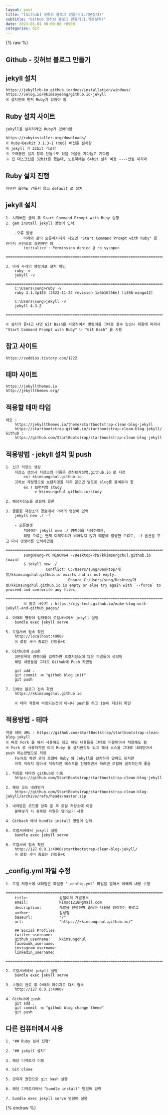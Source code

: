 ```yaml
---  
layout: post  
title: "[Github] 깃허브 블로그 만들기(1.기본설치)"  
subtitle: "Github 깃허브 블로그 만들기(1.기본설치)"  
date: 2023-01-01 00:00:00 +0900  
categories: Git  
---  
```

{% raw %}  
## Github - 깃허브 블로그 만들기  
  
## jekyll 설치  
	https://jekyllrb-ko.github.io/docs/installation/windows/  
	https://velog.io/@kimsoyeong/github.io-jekyll  
	※ 설치전에 먼저 Ruby가 있어야 함  
  
## Ruby 설치 사이트  
	jekyll을 설치하려면 Ruby가 있어야함  
  
	https://rubyinstaller.org/downloads/  
	※ Ruby+Devkit 3.1.3-1 (x86) 버전을 설치함  
	※ jekyll 가 32bit 라고함  
	※ 오래동안 설치 창이 안뜰수도 있음 마음을 가다듬고 기다림  
	※ 집 데스크탑은 32bit를 했는데, 노트북에는 64bit 설치 예정 ----안됨 하지마  
  
## Ruby 설치 진행  
	아무런 옵션도 건들지 않고 default 로 설치  
  
## jekyll 설치  
	1. 시작버튼 클릭 후 Start Command Prompt with Ruby 실행  
	2. gem install jekyll 명령어 입력  
  
		-오류 발생  
			아래와 같이 오류메시지가 나오면 "Start Command Prompt with Ruby" 를 관리자 권한으로 실행하면 됨  
			initialize': Permission denied @ rb_sysopen  
			=================================================================================================================  
  
	3. 아래 두개의 명령어로 설치 확인  
		ruby -v  
		jekyll -v  
		======================================================================================================  
		C:\Users\sung>ruby -v  
		ruby 3.1.3p185 (2022-11-24 revision 1a6b16756e) [i386-mingw32]  
  
		C:\Users\sung>jekyll -v  
		jekyll 4.3.2  
		======================================================================================================  
  
	※ 설치가 끝나고 나면 Git Bash를 사용하여서 명령어를 그대로 쓸수 있으니 취향에 따라서  
	"Start Command Prompt with Ruby" 나 "Git Bash" 를 사용  
  
## 참고 사이트  
	https://zeddios.tistory.com/1222  
  
## 테마 사이트  
	https://jekyllthemes.io  
	http://jekyllthemes.org/  
  
## 적용할 테마 타입  
	데모 :  
		https://jekyllthemes.io/theme/startbootstrap-clean-blog-jekyll  
		https://startbootstrap.github.io/startbootstrap-clean-blog-jekyll/  
	Github :  
		https://github.com/StartBootstrap/startbootstrap-clean-blog-jekyll  
  
## 적용방법 - jekyll 설치 및 push  
  
	1. 신규 저장소 생성  
		저장소 생성시 저장소의 이름은 깃허브계정명.github.io 로 지정  
			ex) kkimsungchul.github.io  
		깃허브 계정명으로 브런치명을 하지 않으면 별도로 slug를 붙여줘야 함  
			ex ) 브런치명 study  
				-> kkimsungchul.github.io/study  
  
	2. 해당저장소를 로컬에 클론  
  
	3. 클론한 저장소의 경로에서 아래의 명령어 입력  
		jekyll new ./ -f  
  
		- 오류발생  
			처음에는 jekyll new ./ 명령어를 사용하였음,  
			해당 오류는 현재 디렉토리가 비어있지 않기 때문에 발생한 오류로, -f 옵션을 주고 다시 명령어를 입력하면됨  
			======================================================================================================  
			sung@sung-PC MINGW64 ~/Desktop/개발/kkimsungchul.github.io (main)  
			$ jekyll new ./  
					  Conflict: C:/Users/sung/Desktop/개발/kkimsungchul.github.io exists and is not empty.  
								Ensure C:/Users/sung/Desktop/개발/kkimsungchul.github.io is empty or else try again with `--force` to proceed and overwrite any files.  
			======================================================================================================  
			※ 참고 사이트 : https://cjy-tech.github.io/make-blog-with-jekyll-and-github_pages/  
  
	4. 아래의 명령어 입력하여 로컬서버에서 jekyll 실행  
		bundle exec jekyll serve  
  
	5. 로컬서버 접속 확인  
		http://localhost:4000/  
		※ 로컬 서버 종료는 컨트롤+C  
  
	6. Github에 push  
		3번항목의 명령어를 입력하면 로컬저장소에 많은 파일들이 생성됨  
		해당 내용들을 그대로 Github에 Push 하면됨  
  
		git add .  
		git commit -m "github blog init"  
		git push  
  
	7. 깃허브 블로그 접속 확인  
		https://kkimsungchul.github.io  
  
		※ 테마 적용이 바로되는것이 아니니 push를 하고 1분이 지난뒤 확인  
  
## 적용방법 - 테마  
	적용 테마 URL : https://github.com/StartBootstrap/startbootstrap-clean-blog-jekyll  
	※ 바로 Fork 를 해서 사용해도 되고 해당 내용들을 그대로 다운받아서 적용해도 됨  
	※ Fork 로 사용하기엔 이미 Ruby 를 설치한것도 있고 해서 소스를 그대로 내려받아서 push 하는방법으로 적용  
		Fork로 하면 굳이 로컬에 Ruby 와 Jekyll를 설치하지 않아도 되지만  
		아직 익숙치 않아서 지속적인 테스트를 진행하면서 하려면 로컬에 설치하는게 좋음  
  
	1. 적용할 테마의 github로 이동  
		https://github.com/StartBootstrap/startbootstrap-clean-blog-jekyll  
  
	2. 해당 코드 내려받기  
		https://github.com/StartBootstrap/startbootstrap-clean-blog-jekyll/archive/refs/heads/master.zip  
  
	3. 내려받은 코드를 압축 푼 후 로컬 저장소에 이동  
		붙여넣기 시 중복된 파일은 덮어쓰기 사용  
  
	4. Gitbash 에서 bundle install 명령어 입력  
  
	5. 로컬서버에서 jekyll 실행  
		bundle exec jekyll serve  
  
	6. 로컬서버 접속 확인  
		http://127.0.0.1:4000/startbootstrap-clean-blog-jekyll/  
		※ 로컬 서버 종료는 컨트롤+C  
  
## _config.yml 파일 수정  
  
	1. 로컬 저장소에 내려받은 파일중 "_config.yml" 파일을 열어서 아래의 내용 수정  
		======================================================================================================  
		title:              성철이의 개발공부  
		email:              kimsc1218@gmail.com  
		description:        개발을 진행하며 습득한 내용을 정리하는 블로그  
		author:             김성철  
		baseurl:            "/"  
		url:                "https://kkimsungchul.github.io/"  
  
		## Social Profiles  
		twitter_username:  
		github_username:    kkimsungchul  
		facebook_username:  
		instagram_username:  
		linkedin_username:  
		====================================================================================  
  
	2. 로컬서버에서 jekyll 실행  
		bundle exec jekyll serve  
  
	3. 수정이 완료 후 아래의 페이지로 다시 접속  
		http://127.0.0.1:4000/  
  
	4. Github에 push  
		git add .  
		git commit -m "github blog change theme"  
		git push  
  
## 다른 컴퓨터에서 사용  
  
	1. "## Ruby 설치 진행"  
  
	2. "## jekyll 설치"  
  
	3. 해당 디렉토리 이동  
  
	4. Git clone  
  
	5. 관리자 권한으로 git bash 실행  
  
	6. 해당 디렉토리에서 "bundle install" 명령어 입력  
  
	7. bundle exec jekyll serve 명령어 실행  
{% endraw %}